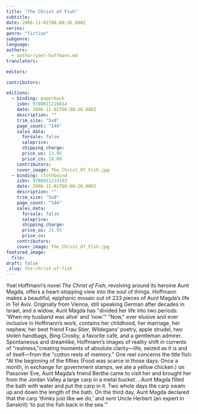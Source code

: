```yaml
---
title: "The Christ of Fish"
subtitle:
date: 2006-11-01T06:00:26.000Z
series:
genre: "fiction"
subgenre:
language:
authors:
  - author/yoel-hoffmann.md
translators:

editors:

contributors:

editions:
  - binding: paperback
    isbn: 9780811216814
    date: 2006-11-01T06:00:26.000Z
    description: ""
    trim_size: "5x8"
    page_count: "144"
    sales_data:
      forsale: false
      saleprice:
      shipping_charge:
      price_us: 13.95
      price_cn: 18.00
    contributors:
    cover_image: The_Christ_Of_Fish.jpg
  - binding: clothbound
    isbn: 9780811214193
    date: 2006-11-01T06:00:26.000Z
    description: ""
    trim_size: "5x8"
    page_count: "144"
    sales_data:
      forsale: false
      saleprice:
      shipping_charge:
      price_us: 21.95
      price_cn:
    contributors:
    cover_image: The_Christ_Of_Fish.jpg
featured_image:
  file:
draft: false
_slug: the-christ-of-fish
---
```


Yoel Hoffmann’s novel _The Christ of Fish_, revolving around its heroine Aunt Magda, offers a heart-stopping view into the soul of things. Hoffmann makes a beautiful, epiphanic mosaic out of 233 pieces of Aunt Magda’s life in Tel Aviv. Originally from Vienna, still speaking German after decades in Israel, and a widow, Aunt Magda has "divided her life into two periods: ’When my husband was alive’ and ’now.’" "Now," ever elusive and ever inclusive in Hoffmann’s work, contains her childhood, her marriage, her nephew, her best friend Frau Stier, Wildegans’ poetry, apple strudel, two stolen handbags, Bing Crosby, a favorite café, and a gentleman admirer. Spontaneous and dreamlike, Hoffmann’s images of reality shift in currents of "realness,"creating moments of absolute clarity—life, seized as it is and of itself—from the "cotton reels of memory." One reel concerns the title fish: "At the beginning of the fifties (Food was scarce in those days. Once a month, in exchange for government stamps, we ate a yellow chicken.) on Passover Eve, Aunt Magda’s friend Berthe came to visit her and brought her from the Jordan Valley a large carp in a metal bucket....Aunt Magda filled the bath with water and put the carp in it. Two whole days the carp swam up and down the length of the bath. On the third day, Aunt Magda declared that the carp ’thinks just like we do,’ and sent Uncle Herbert (an expert in Sanskrit) ’to put the fish back in the sea.’"

